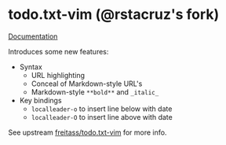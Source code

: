 # todo.txt-vim (@rstacruz's fork)

[Documentation](./doc/todo.txt)

Introduces some new features:

- Syntax
  - URL highlighting
  - Conceal of Markdown-style URL's
  - Markdown-style `**bold**` and `_italic_`
- Key bindings
  - `localleader-o` to insert line below with date
  - `localleader-O` to insert line above with date

See upstream [freitass/todo.txt-vim](https://github.com/freitass/todo.txt-vim) for more info.
